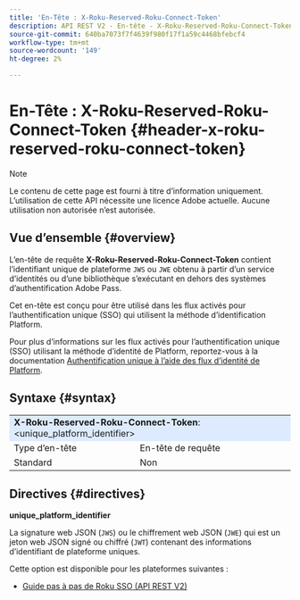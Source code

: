 ```yaml
---
title: 'En-Tête : X-Roku-Reserved-Roku-Connect-Token'
description: API REST V2 - En-tête - X-Roku-Reserved-Roku-Connect-Token
source-git-commit: 640ba7073f7f4639f980f17f1a59c4468bfebcf4
workflow-type: tm+mt
source-wordcount: '149'
ht-degree: 2%

---
```


# En-Tête : X-Roku-Reserved-Roku-Connect-Token {#header-x-roku-reserved-roku-connect-token}

>[!NOTE]
>
> Le contenu de cette page est fourni à titre d’information uniquement. L’utilisation de cette API nécessite une licence Adobe actuelle. Aucune utilisation non autorisée n’est autorisée.

## Vue d’ensemble {#overview}

L’en-tête de requête <b>X-Roku-Reserved-Roku-Connect-Token</b> contient l’identifiant unique de plateforme `JWS` ou `JWE` obtenu à partir d’un service d’identités ou d’une bibliothèque s’exécutant en dehors des systèmes d’authentification Adobe Pass.

Cet en-tête est conçu pour être utilisé dans les flux activés pour l’authentification unique (SSO) qui utilisent la méthode d’identification Platform.

Pour plus d’informations sur les flux activés pour l’authentification unique (SSO) utilisant la méthode d’identité de Platform, reportez-vous à la documentation [&#x200B; Authentification unique à l’aide des flux d’identité de Platform &#x200B;](../../flows/single-sign-on-access-flows/rest-api-v2-single-sign-on-platform-identity-flows.md).

## Syntaxe {#syntax}

<table style="table-layout:auto">
   <tr>
      <td style="background-color: #DEEBFF;" colspan="2"><b>X-Roku-Reserved-Roku-Connect-Token</b>: &lt;unique_platform_identifier&gt;</td>
   </tr>
   <tr>
      <td>Type d’en-tête</td>
      <td>En-tête de requête</td>
   </tr>
   <tr>
      <td>Standard</td>
      <td>Non</td>
   </tr>
</table>

## Directives {#directives}

<b>unique_platform_identifier</b>

La signature web JSON (`JWS`) ou le chiffrement web JSON (`JWE`) qui est un jeton web JSON signé ou chiffré (`JWT`) contenant des informations d’identifiant de plateforme uniques.

Cette option est disponible pour les plateformes suivantes :

* [Guide pas à pas de Roku SSO (API REST V2)](../../../../features-standard/sso-access/platform-sso/roku-single-sign-on/roku-sso-cookbook-rest-api-v2.md)
